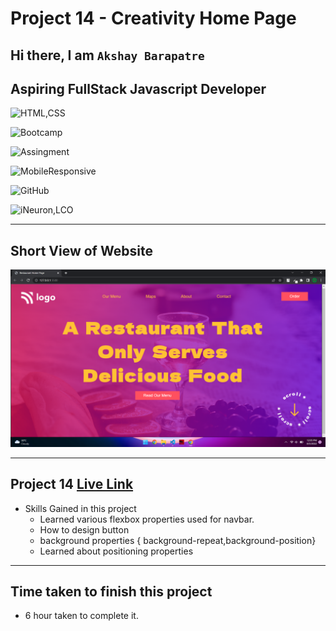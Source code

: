 # Project 14 - Creativity Home Page

## Hi there, I am `Akshay Barapatre` 
Aspiring FullStack Javascript Developer   
---

![HTML,CSS](https://img.shields.io/badge/HTML-CSS-green)

![Bootcamp](https://img.shields.io/badge/Bootcampt-.-success)

![Assingment](https://img.shields.io/badge/Assingment-.-blueviolet)

![MobileResponsive](https://img.shields.io/badge/Mobile-Responsive-critical)

![GitHub](https://img.shields.io/badge/GIT-HUB-sucess)

![iNeuron,LCO](https://img.shields.io/badge/iNeuron-LCO-red)


---

## Short View of Website
![Desktop](./screenshot/02Project.png)

---

 
## Project 14 [Live Link](https://dance-landing-page-project-14.netlify.app/)

-   Skills Gained in this project
    -   Learned various flexbox properties used for navbar.
    -  How to design button 
    -  background properties { background-repeat,background-position}
    -   Learned about positioning properties

---

## Time taken to finish this project

-   6 hour taken to complete it.



